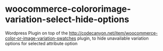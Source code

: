 # woocommerce-colororimage-variation-select-hide-options

Wordpress Plugin on top of the http://codecanyon.net/item/woocommerce-color-or-image-variation-swatches plugin, to hide unavailable variation options for selected attribute option
